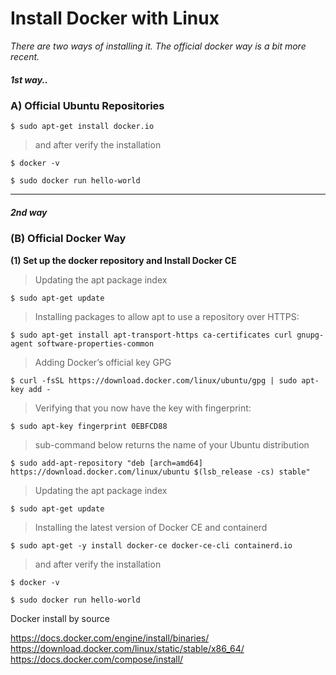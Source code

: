 # Install Docker with Linux

*There are two ways of installing it. The official docker way is a bit more recent.*

##### 1st way..

### A) Official Ubuntu Repositories

`$ sudo apt-get install docker.io`

> and after verify the installation

`$ docker -v`

`$ sudo docker run hello-world`

------------------------

##### 2nd way

### (B) Official Docker Way

**(1) Set up the docker repository and Install Docker CE**

> Updating the apt package index

`$ sudo apt-get update`

> Installing packages to allow apt to use a repository over HTTPS:

`$ sudo apt-get install apt-transport-https ca-certificates curl gnupg-agent software-properties-common`

> Adding Docker’s official key GPG

`$ curl -fsSL https://download.docker.com/linux/ubuntu/gpg | sudo apt-key add -`

> Verifying that you now have the key with fingerprint:

`$ sudo apt-key fingerprint 0EBFCD88`

> sub-command below returns the name of your Ubuntu distribution

`$ sudo add-apt-repository "deb [arch=amd64] https://download.docker.com/linux/ubuntu $(lsb_release -cs) stable"`

> Updating the apt package index

`$ sudo apt-get update`

> Installing the latest version of Docker CE and containerd

`$ sudo apt-get -y install docker-ce docker-ce-cli containerd.io`

> and after verify the installation

`$ docker -v`

`$ sudo docker run hello-world`


Docker install by source

https://docs.docker.com/engine/install/binaries/
https://download.docker.com/linux/static/stable/x86_64/
https://docs.docker.com/compose/install/